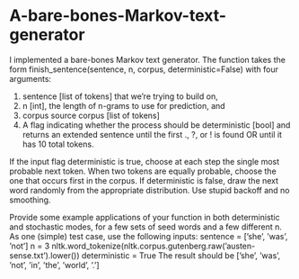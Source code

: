 # A-bare-bones-Markov-text-generator
I implemented a bare-bones Markov text generator. The function takes the form
finish_sentence(sentence, n, corpus, deterministic=False)
with four arguments:
1. sentence [list of tokens] that we’re trying to build on,
2. n [int], the length of n-grams to use for prediction, and
3. corpus source corpus [list of tokens]
4. A flag indicating whether the process should be deterministic [bool]
and returns an extended sentence until the first ., ?, or ! is found OR until it has 10 total
tokens.

If the input flag deterministic is true, choose at each step the single most probable next
token. When two tokens are equally probable, choose the one that occurs first in the corpus.
If deterministic is false, draw the next word randomly from the appropriate distribution.
Use stupid backoff and no smoothing.

Provide some example applications of your function in both deterministic and
stochastic modes, for a few sets of seed words and a few different n.
As one (simple) test case, use the following inputs:
sentence = [’she’, ’was’, ’not’]
n = 3
nltk.word_tokenize(nltk.corpus.gutenberg.raw(’austen-sense.txt’).lower())
deterministic = True
The result should be
[’she’, ’was’, ’not’, ’in’, ’the’, ’world’, ’.’]
